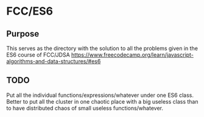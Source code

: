 # FCC/ES6

## Purpose
This serves as the directory with the solution to all the problems given in the ES6 course of FCC/JDSA 
https://www.freecodecamp.org/learn/javascript-algorithms-and-data-structures/#es6

## TODO
Put all the individual functions/expressions/whatever under one ES6 class.
Better to put all the cluster in one chaotic place with a big useless class than to have distributed chaos of small useless functions/whatever.